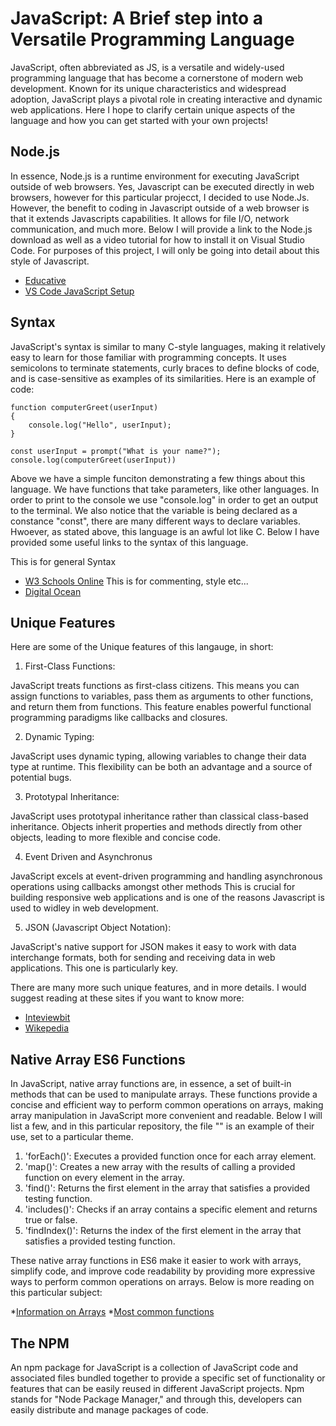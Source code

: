 # JavaScript: A Brief step into a Versatile Programming Language

JavaScript, often abbreviated as JS, is a versatile and widely-used programming language that has become a cornerstone of modern web development. Known for its unique characteristics and widespread adoption, JavaScript plays a pivotal role in creating interactive and dynamic web applications. Here I hope to clarify certain unique aspects of the language and how you can get started with your own projects! 

## Node.js

In essence, Node.js is a runtime environment for executing JavaScript outside of web browsers. Yes, Javascript can be executed directly in web browsers, however for this particular projecct, I decided to use Node.Js. However, the benefit to coding in Javascript outside of a web browser is that it extends Javascripts capabilities. It allows for file I/O, network communication, and much more. Below I will provide a link to the Node.js download as well as a video tutorial for how to install it on Visual Studio Code. For purposes of this project, I will only be going into detail about this style of Javascript.

* [Educative](https://www.educative.io/blog/what-is-nodejs)
* [VS Code JavaScript Setup](https://www.youtube.com/watch?v=uFB8eu972a4)

## Syntax

JavaScript's syntax is similar to many C-style languages, making it relatively easy to learn for those familiar with programming concepts. It uses semicolons to terminate statements, curly braces to define blocks of code, and is case-sensitive as examples of its similarities. Here is an example of code:

```JS
function computerGreet(userInput) 
{
    console.log("Hello", userInput);
}

const userInput = prompt("What is your name?");
console.log(computerGreet(userInput))
```

Above we have a simple funciton demonstrating a few things about this language. We have functions that take parameters, like other languages. In order to print to the console we use "console.log" in order to get an output to the terminal. We also notice that the variable is being declared as a constance "const", there are many different ways to declare variables. Hwoever, as stated above, this language is an awful lot like C. Below I have provided some useful links to the syntax of this language.

This is for general Syntax
* [W3 Schools Online](https://www.w3schools.com/js/js_syntax.asp)
This is for commenting, style etc...
* [Digital Ocean](https://www.digitalocean.com/community/tutorials/how-to-write-comments-in-javascript)

## Unique Features

Here are some of the Unique features of this langauge, in short: 

1. First-Class Functions: 

JavaScript treats functions as first-class citizens. This means you can assign functions to variables, pass them as arguments to other functions, and return them from functions. This feature enables powerful functional programming paradigms like callbacks and closures.

2. Dynamic Typing:

JavaScript uses dynamic typing, allowing variables to change their data type at runtime. This flexibility can be both an advantage and a source of potential bugs.

3. Prototypal Inheritance:

JavaScript uses prototypal inheritance rather than classical class-based inheritance. Objects inherit properties and methods directly from other objects, leading to more flexible and concise code.

4. Event Driven and Asynchronus

JavaScript excels at event-driven programming and handling asynchronous operations using callbacks amongst other methods This is crucial for building responsive web applications and is one of the reasons Javascript is used to widley in web development.

5. JSON (Javascript Object Notation):

JavaScript's native support for JSON makes it easy to work with data interchange formats, both for sending and receiving data in web applications. This one is particularly key.

There are many more such unique features, and in more details. I would suggest reading at these sites if you want to know more:

* [Inteviewbit](https://www.interviewbit.com/blog/javascript-features/)
* [Wikepedia](https://en.wikipedia.org/wiki/JavaScript)

## Native Array ES6 Functions

In JavaScript, native array functions are, in essence, a set of built-in methods that can be used to manipulate arrays. These functions provide a concise and efficient way to perform common operations on arrays, making array manipulation in JavaScript more convenient and readable. Below I will list a few, and in this particular repository, the file "" is an example of their use, set to a particular theme.

1. 'forEach()': Executes a provided function once for each array element.
2. 'map()': Creates a new array with the results of calling a provided function on every element in the array.
3. 'find()': Returns the first element in the array that satisfies a provided testing function.
4. 'includes()': Checks if an array contains a specific element and returns true or false.
5. 'findIndex()': Returns the index of the first element in the array that satisfies a provided testing function.

These native array functions in ES6 make it easier to work with arrays, simplify code, and improve code readability by providing more expressive ways to perform common operations on arrays.
Below is more reading on this particular subject:

*[Information on Arrays](https://developer.mozilla.org/en-US/docs/Web/JavaScript/Reference/Global_Objects/Array)
*[Most common functions](https://everyday.codes/javascript/8-most-used-array-operations-in-javascript-es6/)

## The NPM

An npm package for JavaScript is a collection of JavaScript code and associated files bundled together to provide a specific set of functionality or features that can be easily reused in different JavaScript projects. Npm stands for "Node Package Manager," and through this, developers can easily distribute and manage packages of code.

